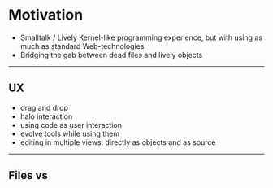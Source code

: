 # Motivation

- Smalltalk / Lively Kernel-like programming experience, but with using as much as standard Web-technologies
- Bridging the gab between dead files and lively objects 

---

## UX

- drag and drop
- halo interaction 
- using code as user interaction
- evolve tools while using them
- editing in multiple views: directly as objects and as source 


---

## Files vs 